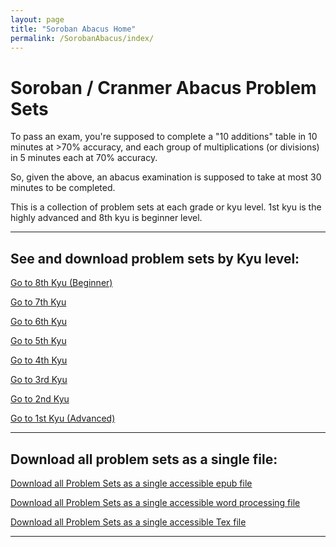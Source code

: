 ```yaml
---
layout: page
title: "Soroban Abacus Home"
permalink: /SorobanAbacus/index/
---
```


# Soroban / Cranmer Abacus Problem Sets

To pass an exam, you're supposed to complete a \"10 additions\" table in
10 minutes at \>70% accuracy, and each group of multiplications (or
divisions) in 5 minutes each at 70% accuracy.

So, given the above, an abacus examination is supposed to take at most
30 minutes to be completed.

This is a collection of problem sets at each grade or kyu level. 1st kyu
is the highly advanced and 8th kyu is beginner level.

------------------------------------------------------------------------

## See and download problem sets by Kyu level:

[Go to 8th Kyu (Beginner)](/SorobanAbacus/kyu/8thKyu)

[Go to 7th Kyu](/SorobanAbacus/kyu/7thKyu)

[Go to 6th Kyu](/SorobanAbacus/kyu/6thKyu)

[Go to 5th Kyu](/SorobanAbacus/kyu/5thKyu)

[Go to 4th Kyu](/SorobanAbacus/kyu/4thKyu)

[Go to 3rd Kyu](/SorobanAbacus/kyu/3rdKyu)

[Go to 2nd Kyu](/SorobanAbacus/kyu/2ndKyu)

[Go to 1st Kyu (Advanced)](/SorobanAbacus/kyu/1stKyu)

------------------------------------------------------------------------

## Download all problem sets as a single file:

[Download all Problem Sets as a single accessible epub
file](/SorobanAbacus/files/AbacusWorkbook.epub)

[Download all Problem Sets as a single accessible word processing
file](/SorobanAbacus/files/AbacusWorkbook.docx)

[Download all Problem Sets as a single accessible Tex
file](/SorobanAbacus/files/AbacusWorkbook.tex)

------------------------------------------------------------------------
